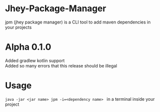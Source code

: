 # Jhey-Package-Manager
jpm (jhey package manager) is a CLI tool to add maven dependencies in your projects

# Alpha 0.1.0
  Added gradlew kotlin support<br>
  Added so many errors that this release should be illegal 
# Usage
   ```java -jar <jar name> jpm -i=<dependency name> ``` in a terminal inside your project

